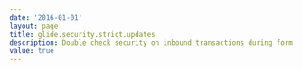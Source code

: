 ```yaml
---
date: '2016-01-01'
layout: page
title: glide.security.strict.updates
description: Double check security on inbound transactions during form submission (rights are always checked on form generation) 
value: true 
---
```

